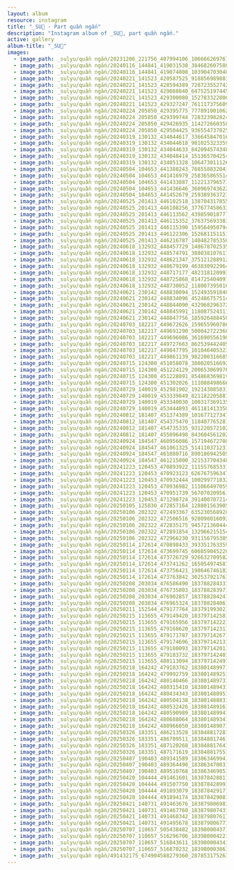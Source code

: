 ```yaml
---
layout: album
resource: instagram
title: "_SU🎀 - Part quần ngắn"
description: "Instagram album of _SU🎀, part quần ngắn."
active: gallery
album-title: "_SU🎀"
images:
  - image_path: _sulyu/quần ngắn/20231206_221756_407994106_1066662697673097_7436344699206485357_n.jpg
  - image_path: _sulyu/quần ngắn/20240116_144841_419031538_384682607580098_3198210129509101185_n.jpg
  - image_path: _sulyu/quần ngắn/20240116_144841_419074808_1039047030485648_9179850317799070076_n.jpg
  - image_path: _sulyu/quần ngắn/20240221_141523_420587525_918856989883605_6239072684696268760_n.jpg
  - image_path: _sulyu/quần ngắn/20240221_141523_428594389_728723552742159_3957828200582036830_n.jpg
  - image_path: _sulyu/quần ngắn/20240221_141523_429088840_647525197445189_191816853196374440_n.jpg
  - image_path: _sulyu/quần ngắn/20240221_141523_429300080_1527833228068231_4826847797357314397_n.jpg
  - image_path: _sulyu/quần ngắn/20240221_141523_429327247_761117375609539_4165465584476939015_n.jpg
  - image_path: _sulyu/quần ngắn/20240224_205850_429395775_777891001062801_1123512527548221899_n.jpg
  - image_path: _sulyu/quần ngắn/20240224_205850_429399744_728323982824579_2078052691371734810_n.jpg
  - image_path: _sulyu/quần ngắn/20240224_205850_429426935_1142726603589158_963569341502591706_n.jpg
  - image_path: _sulyu/quần ngắn/20240224_205850_429504425_936554737825028_1775803492310207846_n.jpg
  - image_path: _sulyu/quần ngắn/20240319_130132_434044617_3366458470164958_3499119464831651045_n.jpg
  - image_path: _sulyu/quần ngắn/20240319_130132_434044618_981025323359847_8652701121982421649_n.jpg
  - image_path: _sulyu/quần ngắn/20240319_130132_434044633_842094574348297_1084613478220402349_n.jpg
  - image_path: _sulyu/quần ngắn/20240319_130132_434048414_1513657042545563_2154208169153396037_n.jpg
  - image_path: _sulyu/quần ngắn/20240319_130132_434051328_1064730111263379_9216855957279090249_n.jpg
  - image_path: _sulyu/quần ngắn/20240504_104653_441388243_768558832041297_9118724432366700535_n.jpg
  - image_path: _sulyu/quần ngắn/20240504_104653_441416979_2583658655148814_2649167448394152812_n.jpg
  - image_path: _sulyu/quần ngắn/20240504_104653_441433887_1122137965715586_3183187390477489324_n.jpg
  - image_path: _sulyu/quần ngắn/20240504_104653_441436646_360969743622224_5291761766640943156_n.jpg
  - image_path: _sulyu/quần ngắn/20240504_104653_441452679_25938936372371507_5875709834571798512_n.jpg
  - image_path: _sulyu/quần ngắn/20240525_201413_446102518_1387043178553545_3009794083276301702_n.jpg
  - image_path: _sulyu/quần ngắn/20240525_201413_446108256_377677458633391_1855404697552803351_n.jpg
  - image_path: _sulyu/quần ngắn/20240525_201413_446113562_439859018777556_9183797199475110805_n.jpg
  - image_path: _sulyu/quần ngắn/20240525_201413_446115352_3763756933837011_2189827286321651112_n.jpg
  - image_path: _sulyu/quần ngắn/20240525_201413_446115390_1595649507946866_8735476931992394086_n.jpg
  - image_path: _sulyu/quần ngắn/20240525_201413_446122306_1526811511516231_566385184763304197_n.jpg
  - image_path: _sulyu/quần ngắn/20240525_201413_446216787_1404827853505422_9215816792779052334_n.jpg
  - image_path: _sulyu/quần ngắn/20240618_132932_448457729_1486787025357761_7980939780643926227_n.jpg
  - image_path: _sulyu/quần ngắn/20240618_132932_448574791_388038107617746_348860823755871340_n.jpg
  - image_path: _sulyu/quần ngắn/20240618_132932_448621347_375121288912506_281823447666547881_n.jpg
  - image_path: _sulyu/quần ngắn/20240618_132932_448679199_463830922964274_3861523287733148730_n.jpg
  - image_path: _sulyu/quần ngắn/20240618_132932_448717177_482318120993229_7127463296783814456_n.jpg
  - image_path: _sulyu/quần ngắn/20240618_132932_448725868_814725404091533_8781754623285999460_n.jpg
  - image_path: _sulyu/quần ngắn/20240618_132932_448730052_1180073950105200_4737514781164498734_n.jpg
  - image_path: _sulyu/quần ngắn/20240621_230142_448830094_1524935918404373_1646262304405920529_n.jpg
  - image_path: _sulyu/quần ngắn/20240621_230142_448834096_452486757514737_7388465968782745581_n.jpg
  - image_path: _sulyu/quần ngắn/20240621_230142_448844090_432968296372993_5462510014046859241_n.jpg
  - image_path: _sulyu/quần ngắn/20240621_230142_448845991_1180875243110227_1253882099445633068_n.jpg
  - image_path: _sulyu/quần ngắn/20240621_230142_448847756_1859264884500978_8846206938919373850_n.jpg
  - image_path: _sulyu/quần ngắn/20240703_182217_449672626_1596559607867161_7107966333027904368_n.jpg
  - image_path: _sulyu/quần ngắn/20240703_182217_449691290_500042722368780_4420592100763808108_n.jpg
  - image_path: _sulyu/quần ngắn/20240703_182217_449696086_3616905561909628_7481103269755088782_n.jpg
  - image_path: _sulyu/quần ngắn/20240703_182217_449727663_862539442405371_3462042412430807529_n.jpg
  - image_path: _sulyu/quần ngắn/20240703_182217_449847795_1018464053231221_7821130966280125891_n.jpg
  - image_path: _sulyu/quần ngắn/20240703_182217_449861139_982200316685911_4907790400539950329_n.jpg
  - image_path: _sulyu/quần ngắn/20240715_124300_451058078_3800205166926846_8659077045408511484_n.jpg
  - image_path: _sulyu/quần ngắn/20240715_124300_451224129_2006530699764071_3387716246323568843_n.jpg
  - image_path: _sulyu/quần ngắn/20240715_124300_451228891_854868369819868_6369161745124907034_n.jpg
  - image_path: _sulyu/quần ngắn/20240715_124300_451302026_1110884986668086_3010910695888851146_n.jpg
  - image_path: _sulyu/quần ngắn/20240729_140019_452981902_1921430858318636_5496623253810220433_n.jpg
  - image_path: _sulyu/quần ngắn/20240729_140019_453339849_8211822058870454_1783045627869173364_n.jpg
  - image_path: _sulyu/quần ngắn/20240729_140019_453340030_1003173691355779_8101001542410532839_n.jpg
  - image_path: _sulyu/quần ngắn/20240729_140019_453444893_461181413350587_6817063641476253170_n.jpg
  - image_path: _sulyu/quần ngắn/20240812_181407_451374389_1016771273479414_1937189399457200255_n.jpg
  - image_path: _sulyu/quần ngắn/20240812_181407_454375470_1184077652818358_3574885388820163362_n.jpg
  - image_path: _sulyu/quần ngắn/20240812_181407_454735335_931220572102778_9049389715087593312_n.jpg
  - image_path: _sulyu/quần ngắn/20240812_181407_455096498_843604561202837_4564268024845441609_n.jpg
  - image_path: _sulyu/quần ngắn/20240924_184547_460956086_1571946727089480_679290126708517350_n.jpg
  - image_path: _sulyu/quần ngắn/20240924_184547_461061325_514110371231466_6369316316781570140_n.jpg
  - image_path: _sulyu/quần ngắn/20240924_184547_461080716_890186942505269_3196795077261363397_n.jpg
  - image_path: _sulyu/quần ngắn/20240924_184547_461215000_321537704348837_3206337779847631730_n.jpg
  - image_path: _sulyu/quần ngắn/20241223_120453_470893922_1115576853310980_2497350687148078283_n.jpg
  - image_path: _sulyu/quần ngắn/20241223_120453_470923123_626767596347173_4755035168486786211_n.jpg
  - image_path: _sulyu/quần ngắn/20241223_120453_470932444_1002997718321760_2048869503144704641_n.jpg
  - image_path: _sulyu/quần ngắn/20241223_120453_470936982_1110664970599222_6224694455218019264_n.jpg
  - image_path: _sulyu/quần ngắn/20241223_120453_470951739_567070209561446_8109743303787354945_n.jpg
  - image_path: _sulyu/quần ngắn/20241223_120453_471298724_3914007072144269_7862714359972864335_n.jpg
  - image_path: _sulyu/quần ngắn/20250105_125830_472857164_1288015639056317_2829525122363148162_n.jpg
  - image_path: _sulyu/quần ngắn/20250106_202322_472493367_635230568928141_476469114904601148_n.jpg
  - image_path: _sulyu/quần ngắn/20250106_202322_472506516_928098016093302_1897845041795022805_n.jpg
  - image_path: _sulyu/quần ngắn/20250106_202322_472835175_945721360444268_8464620536596268213_n.jpg
  - image_path: _sulyu/quần ngắn/20250106_202322_472891854_1329662151541460_6163416736007986524_n.jpg
  - image_path: _sulyu/quần ngắn/20250106_202322_472966230_931156795389745_1600413556302459354_n.jpg
  - image_path: _sulyu/quần ngắn/20250114_172614_470898433_3933517633593737_4410412578360719320_n.jpg
  - image_path: _sulyu/quần ngắn/20250114_172614_473699745_606859045220907_4670194919861900018_n.jpg
  - image_path: _sulyu/quần ngắn/20250114_172614_473726729_926632709582127_8867789370729065856_n.jpg
  - image_path: _sulyu/quần ngắn/20250114_172614_473741262_1650549745870364_9158593175819280216_n.jpg
  - image_path: _sulyu/quần ngắn/20250114_172614_473756421_1986467461839104_8451084925509065329_n.jpg
  - image_path: _sulyu/quần ngắn/20250114_172614_473763842_3025379217613969_5593310149433228476_n.jpg
  - image_path: _sulyu/quần ngắn/20250208_203034_476586490_18378828433138827_7905327784875597662_n.jpg
  - image_path: _sulyu/quần ngắn/20250208_203034_476735803_18378828397138827_7873373981411745587_n.jpg
  - image_path: _sulyu/quần ngắn/20250208_203034_476902857_18378828424138827_1846200173523215662_n.jpg
  - image_path: _sulyu/quần ngắn/20250208_203034_476965324_18378828406138827_3895526957243032652_n.jpg
  - image_path: _sulyu/quần ngắn/20250211_152544_479177764_18379199302138827_5620113150070454850_n.jpg
  - image_path: _sulyu/quần ngắn/20250215_113655_479149420_18379714258138827_5610636726979920548_n.jpg
  - image_path: _sulyu/quần ngắn/20250215_113655_479165956_18379714222138827_5630674776192676352_n.jpg
  - image_path: _sulyu/quần ngắn/20250215_113655_479168620_18379714231138827_5220704271277795326_n.jpg
  - image_path: _sulyu/quần ngắn/20250215_113655_479171787_18379714267138827_2844345095200925622_n.jpg
  - image_path: _sulyu/quần ngắn/20250215_113655_479174696_18379714213138827_5812512616805820122_n.jpg
  - image_path: _sulyu/quần ngắn/20250215_113655_479180093_18379714201138827_1410203101942881409_n.jpg
  - image_path: _sulyu/quần ngắn/20250215_113655_479183732_18379714240138827_1382872960477684639_n.jpg
  - image_path: _sulyu/quần ngắn/20250215_113655_480113094_18379714249138827_8858385631116904987_n.jpg
  - image_path: _sulyu/quần ngắn/20250218_164242_479183762_18380148997138827_5146089501511979676_n.jpg
  - image_path: _sulyu/quần ngắn/20250218_164242_479992759_18380148925138827_6339496682257904113_n.jpg
  - image_path: _sulyu/quần ngắn/20250218_164242_480140466_18380148973138827_2738028931112753931_n.jpg
  - image_path: _sulyu/quần ngắn/20250218_164242_480315410_18380148943138827_8215277543967222980_n.jpg
  - image_path: _sulyu/quần ngắn/20250218_164242_480434343_18380148895138827_7728792633845112898_n.jpg
  - image_path: _sulyu/quần ngắn/20250218_164242_480504138_18380148883138827_8875323454109342849_n.jpg
  - image_path: _sulyu/quần ngắn/20250218_164242_480532426_18380148916138827_2502278653567212632_n.jpg
  - image_path: _sulyu/quần ngắn/20250218_164242_480590989_18380148994138827_8252693681572347540_n.jpg
  - image_path: _sulyu/quần ngắn/20250218_164242_480688064_18380148934138827_2404389235471124799_n.jpg
  - image_path: _sulyu/quần ngắn/20250218_164242_480966050_18380148907138827_6845623962167605368_n.jpg
  - image_path: _sulyu/quần ngắn/20250326_183351_486213528_18384881728138827_414021027538683087_n.jpg
  - image_path: _sulyu/quần ngắn/20250326_183351_486709511_18384881746138827_2176548104141183052_n.jpg
  - image_path: _sulyu/quần ngắn/20250326_183351_487120268_18384881764138827_7100141782996431508_n.jpg
  - image_path: _sulyu/quần ngắn/20250326_183351_487171619_18384881755138827_3581228159209897415_n.jpg
  - image_path: _sulyu/quần ngắn/20250407_190403_489341589_18386346994138827_3488481863567730274_n.jpg
  - image_path: _sulyu/quần ngắn/20250407_190403_489364490_18386347003138827_2689598744385017937_n.jpg
  - image_path: _sulyu/quần ngắn/20250407_190403_489510768_18386346985138827_541760916530534313_n.jpg
  - image_path: _sulyu/quần ngắn/20250420_104444_491461601_18387842881138827_3838375278590849372_n.jpg
  - image_path: _sulyu/quần ngắn/20250420_104444_491507750_18387842899138827_599716710332706588_n.jpg
  - image_path: _sulyu/quần ngắn/20250420_104444_491893079_18387842917138827_5393723041885850217_n.jpg
  - image_path: _sulyu/quần ngắn/20250420_104444_491894174_18387842908138827_917851650374528909_n.jpg
  - image_path: _sulyu/quần ngắn/20250421_140731_491463676_18387980698138827_3168946426090471933_n.jpg
  - image_path: _sulyu/quần ngắn/20250421_140731_491467760_18387980743138827_4315791617991093414_n.jpg
  - image_path: _sulyu/quần ngắn/20250421_140731_491468342_18387980761138827_1701502613650515994_n.jpg
  - image_path: _sulyu/quần ngắn/20250421_140731_491495678_18387980677138827_8295910932328958018_n.jpg
  - image_path: _sulyu/quần ngắn/20250707_110657_505438482_18398000437138827_1215681629734359796_n.jpg
  - image_path: _sulyu/quần ngắn/20250707_110657_516296706_18398000422138827_8328012172879594515_n.jpg
  - image_path: _sulyu/quần ngắn/20250707_110657_516843611_18398000434138827_8288441444307353131_n.jpg
  - image_path: _sulyu/quần ngắn/20250707_110657_516870232_18398000386138827_6797939160475880218_n.jpg
  - image_path: _sulyu/quần ngắn/491432175_674904588279360_2878531752639275003_n.jpg
---
```

